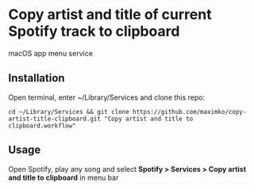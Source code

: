 # Copy artist and title of current Spotify track to clipboard
macOS app menu service

## Installation
Open terminal, enter ~/Library/Services and clone this repo:

`cd ~/Library/Services && git clone https://github.com/maximko/copy-artist-title-clipboard.git "Copy artist and title to clipboard.workflow"`

## Usage
Open Spotify, play any song and select **Spotify > Services > Copy artist and title to clipboard** in menu bar
